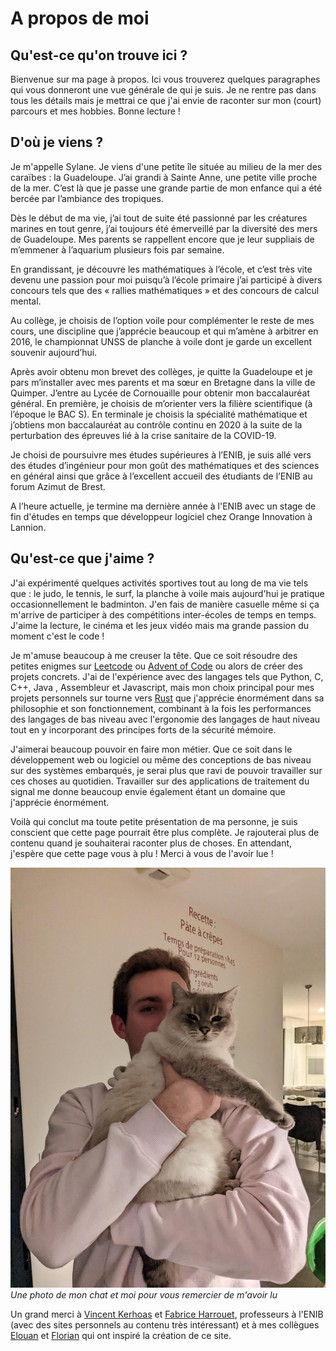 # A propos de moi

## Qu'est-ce qu'on trouve ici ?

Bienvenue sur ma page à propos. Ici vous trouverez quelques paragraphes qui vous donneront une vue générale de qui je suis. Je ne rentre pas dans tous les détails mais je mettrai ce que j'ai envie de raconter sur mon (court) parcours et mes hobbies. Bonne lecture !

## D'où je viens ?

Je m'appelle Sylane. Je viens d'une petite île située au milieu de la mer des caraïbes : la Guadeloupe. J’ai grandi à Sainte Anne, une petite ville proche de la mer. C’est là que je passe une grande partie de mon enfance qui a été bercée par l’ambiance des tropiques.

Dès le début de ma vie, j’ai tout de suite été passionné par les créatures marines en tout genre, j’ai toujours été émerveillé par la diversité des mers de Guadeloupe. Mes parents se rappellent encore que je leur suppliais de m’emmener à l’aquarium plusieurs fois par semaine.

En grandissant, je découvre les mathématiques à l’école, et c’est très vite devenu une passion pour moi puisqu’à l’école primaire j’ai participé à divers concours tels que des « rallies mathématiques » et des concours de calcul mental.

Au collège, je choisis de l’option voile pour complémenter le reste de mes cours, une discipline que j’apprécie beaucoup et qui m’amène à arbitrer en 2016, le championnat UNSS de planche à voile dont je garde un excellent souvenir aujourd’hui.

Après avoir obtenu mon brevet des collèges, je quitte la Guadeloupe et je pars m’installer avec mes parents et ma sœur en Bretagne dans la ville de Quimper. J’entre au Lycée de Cornouaille pour obtenir mon baccalauréat général. En première, je choisis de m’orienter vers la filière scientifique (à l’époque le BAC S). En terminale je choisis la spécialité mathématique et j’obtiens mon baccalauréat au contrôle continu en 2020 à la suite de la perturbation des épreuves lié à la crise sanitaire de la COVID-19.

Je choisi de poursuivre mes études supérieures à l’ENIB, je suis allé vers des études d’ingénieur pour mon goût des mathématiques et des sciences en général ainsi que grâce à l’excellent accueil des étudiants de l’ENIB au forum Azimut de Brest.

A l’heure actuelle, je termine ma dernière année à l'ENIB avec un stage de fin d'études en temps que développeur logiciel chez Orange Innovation à Lannion. 

## Qu'est-ce que j'aime ?

J'ai expérimenté quelques activités sportives tout au long de ma vie tels que : le judo, le tennis, le surf, la planche à voile mais aujourd'hui je pratique occasionnellement le badminton. J'en fais de manière casuelle même si ça m'arrive de participer à des compétitions inter-écoles de temps en temps. J'aime la lecture, le cinéma et les jeux vidéo mais ma grande passion du moment c'est le code !

Je m'amuse beaucoup à me creuser la tête. Que ce soit résoudre des petites enigmes sur [Leetcode](https://leetcode.com/) ou [Advent of Code](https://adventofcode.com/) ou alors de créer des projets concrets. J'ai de l'expérience avec des langages tels que Python, C, C++, Java , Assembleur et Javascript, mais mon choix principal pour mes projets personnels sur tourne vers [Rust](https://www.rust-lang.org/fr) que j'apprécie énormément dans sa philosophie et son fonctionnement, combinant à la fois les performances des langages de bas niveau avec l'ergonomie des langages de haut niveau tout en y incorporant des principes forts de la sécurité mémoire.

J'aimerai beaucoup pouvoir en faire mon métier. Que ce soit dans le développement web ou logiciel ou même des conceptions de bas niveau sur des systèmes embarqués, je serai plus que ravi de pouvoir travailler sur ces choses au quotidien. Travailler sur des applications de traitement du signal me donne beaucoup envie également étant un domaine que j'apprécie énormément.

Voilà qui conclut ma toute petite présentation de ma personne, je suis conscient que cette page pourrait être plus complète. Je rajouterai plus de contenu quand je souhaiterai raconter plus de choses. En attendant, j'espère que cette page vous à plu ! Merci à vous de l'avoir lue !

![moi_et_blue](/assets/img/me_and_blue.jpg)
_Une photo de mon chat et moi pour vous remercier de m'avoir lu_

Un grand merci à [Vincent Kerhoas](https://web.enib.fr/~kerhoas/) et [Fabrice Harrouet](https://web.enib.fr/~harrouet/), professeurs à l'ENIB (avec des sites personnels au contenu très intéressant) et à mes collègues [Elouan](https://elllouan.github.io/) et [Florian](https://mpek29.github.io/) qui ont inspiré la création de ce site.

